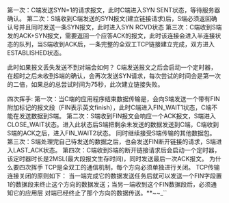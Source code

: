 第一次：C端发送SYN=1的请求报文，此时C端进入SYN SENT状态，等待服务器确认。
第二次：S端收到C端发送的SYN报文(建立链接请求)后，S端必须返回确认号并且同时发送一条SYN报文，此时进入SYN RCVD状态
第三次：C端收到S端发的ACK+SYN报文，需要返回一个应答ACK的报文，此时该连接会进入半连接状态的队列，当S端收到ACK后，一条完整的全双工TCP链接建立完成，双方进入ESTABLISHED状态。

此时如果报文丢失发送不到对端会如何？
C端发送报文之后会启动一个定时器，在超时之后未收到S端的确认，会再次发送SYN请求，每次尝试的时间会是第一次的二倍，如果总的总尝试时间为75秒，此次建立链接失败。


四次挥手:
第一次：当C端的应用程序结束数据传输是，会向S端发送一个带有FIN附加标记的报文段（FIN表示英文finish），此时C端进入FIN_WAIT1状态，C端不能在发送数据到S端。
第二次：S端收到FIN报文会响应一个ACK报文，S端进入CLOSE_WAIT状态。进入此状态后S端把剩余未发送的数据发送到C端，C端收到S端的ACK之后，进入FIN_WAIT2状态。
同时继续接受S端传输的其他数据包。
第三次：S端处理完自己待发送的数据之后，也会发送FIN断开链接的请求，S端进入LAST_ACK状态。
第四次：C端收到S端的断开链接请求后会启动一个定时器，该定时器时长是2MSL(最大段报文生存时间)，同时发送最后一次ACK报文。
为什么要四次挥手
TCP是全双工的通信机制，每个方向必须单独进行关闭。
TCP传输连接关闭的原则如下：
当一端完成它的数据发送任务后就可以发送一个FIN字段置1的数据段来终止这个方向的数据发送；当另一端收到这个FIN数据段后，必须通知它的应用层 对端已经终止了那个方向的数据传送。**~~_``